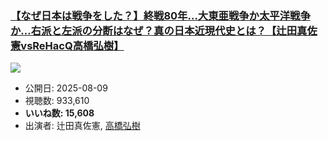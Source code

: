 ### [【なぜ日本は戦争をした？】終戦80年…大東亜戦争か太平洋戦争か…右派と左派の分断はなぜ？真の日本近現代史とは？【辻田真佐憲vsReHacQ高橋弘樹】](https://www.youtube.com/watch?v=TRuYLYqTUDU)
[![](https://img.youtube.com/vi/TRuYLYqTUDU/sddefault.jpg)](https://www.youtube.com/watch?v=TRuYLYqTUDU)
-   公開日: 2025-08-09
-   視聴数: 933,610
-   **いいね数: 15,608**
-   出演者: 辻田真佐憲, [高橋弘樹](/rehacq_fan/people/高橋弘樹 "wikilink")
